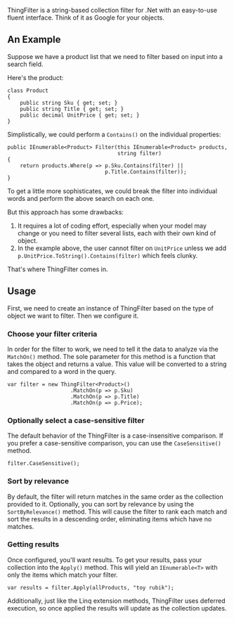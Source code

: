 ThingFilter is a string-based collection filter for .Net with an easy-to-use fluent interface.  Think of it as Google for your objects.

## An Example

Suppose we have a product list that we need to filter based on input into a search field.

Here's the product:

	class Product
	{
		public string Sku { get; set; }
		public string Title { get; set; }
		public decimal UnitPrice { get; set; }
	}

Simplistically, we could perform a `Contains()` on the individual properties:

	public IEnumerable<Product> Filter(this IEnumerable<Product> products,
									   string filter)
	{
		return products.Where(p => p.Sku.Contains(filter) ||
								   p.Title.Contains(filter));
	}

To get a little more sophisticates, we could break the filter into individual words and perform the above search on each one.

But this approach has some drawbacks:

1. It requires a lot of coding effort, especially when your model may change or you need to filter several lists, each with their own kind of object.
2. In the example above, the user cannot filter on `UnitPrice` unless we add `p.UnitPrice.ToString().Contains(filter)` which feels clunky.

That's where ThingFilter comes in.

## Usage

First, we need to create an instance of ThingFilter based on the type of object we want to filter.  Then we configure it.

### Choose your filter criteria

In order for the filter to work, we need to tell it the data to analyze via the `MatchOn()` method.  The sole parameter for this method is a function that takes the object and returns a value.  This value will be converted to a string and compared to a word in the query.

	var filter = new ThingFilter<Product>()
						.MatchOn(p => p.Sku)
						.MatchOn(p => p.Title)
						.MatchOn(p => p.Price);

### Optionally select a case-sensitive filter

The default behavior of the ThingFilter is a case-insensitive comparison.  If you prefer a case-sensitive comparison, you can use the `CaseSensitive()` method.

	filter.CaseSensitive();

### Sort by relevance

By default, the filter will return matches in the same order as the collection provided to it.  Optionally, you can sort by relevance by using the `SortByRelevance()` method.  This will cause the filter to rank each match and sort the results in a descending order, eliminating items which have no matches.

### Getting results

Once configured, you'll want results.  To get your results, pass your collection into the `Apply()` method.  This will yield an `IEnumerable<T>` with only the items which match your filter.

	var results = filter.Apply(allProducts, "toy rubik");

Additionally, just like the Linq extension methods, ThingFilter uses deferred execution, so once applied the results will update as the collection updates.
